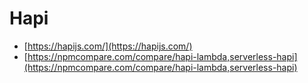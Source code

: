 # Hapi

* [https://hapijs.com/](https://hapijs.com/)
* [https://npmcompare.com/compare/hapi-lambda,serverless-hapi](https://npmcompare.com/compare/hapi-lambda,serverless-hapi)




